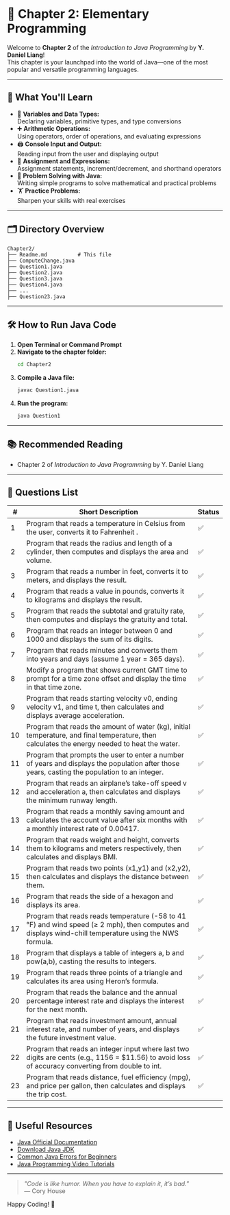 # 🌟 Chapter 2: Elementary Programming

Welcome to **Chapter 2** of the _Introduction to Java Programming_ by **Y. Daniel Liang**!  
This chapter is your launchpad into the world of Java—one of the most popular and versatile programming languages.

---

## 🚀 What You'll Learn

- 🧮 **Variables and Data Types:**  
  Declaring variables, primitive types, and type conversions  
- ➕ **Arithmetic Operations:**  
  Using operators, order of operations, and evaluating expressions  
- 🖨️ **Console Input and Output:**  
  Reading input from the user and displaying output  
- 📝 **Assignment and Expressions:**  
  Assignment statements, increment/decrement, and shorthand operators  
- 🧩 **Problem Solving with Java:**  
  Writing simple programs to solve mathematical and practical problems  
- 🏋️ **Practice Problems:**  
  Sharpen your skills with real exercises

---

## 🗂️ Directory Overview

```
Chapter2/
├── Readme.md          # This file
├── ComputeChange.java
├── Question1.java
├── Question2.java
├── Question3.java
├── Question4.java
├── ...
├── Question23.java
```

---

## 🛠️ How to Run Java Code

1. **Open Terminal or Command Prompt**
2. **Navigate to the chapter folder:**
   ```bash
   cd Chapter2
   ```
3. **Compile a Java file:**
   ```bash
   javac Question1.java
   ```
4. **Run the program:**
   ```bash
   java Question1
   ```

---

## 📚 Recommended Reading

- Chapter 2 of _Introduction to Java Programming_ by Y. Daniel Liang

---

## 📝 Questions List

| #  | Short Description                                                                                       | Status   |
|----|---------------------------------------------------------------------------------------------------------|----------|
| 1  | Program that reads a temperature in Celsius from the user, converts it to Fahrenheit .                  | ✅      |
| 2  | Program that reads the radius and length of a cylinder, then computes and displays the area and volume. | ✅      |
| 3  | Program that reads a number in feet, converts it to meters, and displays the result.                    | ✅      |
| 4  | Program that reads a value in pounds, converts it to kilograms and displays the result.                 | ✅      |
| 5  | Program that reads the subtotal and gratuity rate, then computes and displays the gratuity and total.   | ✅      |
| 6  | Program that reads an integer between 0 and 1000 and displays the sum of its digits.                    | ✅      |
| 7  | Program that reads minutes and converts them into years and days (assume 1 year = 365 days).            | ✅      |
| 8  | Modify a program that shows current GMT time to prompt for a time zone offset and display the time in that time zone. | ✅      |
| 9  | Program that reads starting velocity v0, ending velocity v1, and time t, then calculates and displays average acceleration.| ✅      |
| 10 | Program that reads the amount of water (kg), initial temperature, and final temperature, then calculates the energy needed to heat the water. | ✅      |
| 11 | Program that prompts the user to enter a number of years and displays the population after those years, casting the population to an integer.  | ✅      |
| 12 | Program that reads an airplane’s take-off speed v and acceleration a, then calculates and displays the minimum runway length.| ✅      |
| 13 | Program that reads a monthly saving amount and calculates the account value after six months with a monthly interest rate of 0.00417. | ✅      |
| 14 | Program that reads weight and height, converts them to kilograms and meters respectively, then calculates and displays BMI. | ✅      |
| 15 | Program that reads two points (x1,y1) and (x2,y2), then calculates and displays the distance between them.   | ✅      |
| 16 | Program that reads the side of a hexagon and displays its area.                    | ✅      |
| 17 | Program that reads reads temperature (-58 to 41 °F) and wind speed (≥ 2 mph), then computes and displays wind-chill temperature using the NWS formula. | ✅      |
| 18 | Program that displays a table of integers a, b and pow(a,b), casting the results to integers. | ✅      |
| 19 | Program that reads three points of a triangle and calculates its area using Heron’s formula.| ✅      |
| 20 | Program that reads the balance and the annual percentage interest rate and displays the interest for the next month.  | ✅      |
| 21 | Program that reads investment amount, annual interest rate, and number of years, and displays the future investment value. | ✅      |
| 22 | Program that reads an integer input where last two digits are cents (e.g., 1156 = $11.56) to avoid loss of accuracy converting from double to int.| ✅      |
| 23 | Program that reads distance, fuel efficiency (mpg), and price per gallon, then calculates and displays the trip cost.  | ✅      |

---

## 🔗 Useful Resources

- [Java Official Documentation](https://docs.oracle.com/javase/tutorial/)
- [Download Java JDK](https://www.oracle.com/java/technologies/javase-jdk11-downloads.html)
- [Common Java Errors for Beginners](https://www.geeksforgeeks.org/common-java-errors-for-beginners/)
- [Java Programming Video Tutorials](https://www.youtube.com/results?search_query=java+programming+basics)

---

> _"Code is like humor. When you have to explain it, it’s bad."_  
> — Cory House

Happy Coding! 🎉
